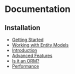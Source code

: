 Documentation
=============

Installation
------------
* [Getting Started](/documentation/getting-started)
* [Working with Entity Models](/documentation/working-with-entity-models)
* [Introduction](/documentation/introduction)
* [Advanced Features](/documentation/advanced-features)
* [Is it an ORM?](/documentation/is-it-an-orm)
* [Performance](/documentation/performance)
